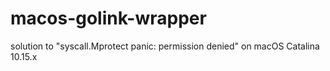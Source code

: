 # macos-golink-wrapper
solution to "syscall.Mprotect panic: permission denied" on macOS Catalina 10.15.x
